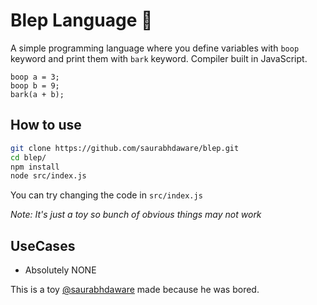 # Blep Language 🐶

A simple programming language where you define variables with `boop` keyword and print them with `bark` keyword. Compiler built in JavaScript.

```
boop a = 3;
boop b = 9;
bark(a + b);
```

## How to use

```sh
git clone https://github.com/saurabhdaware/blep.git
cd blep/
npm install
node src/index.js
```

You can try changing the code in `src/index.js`

_Note: It's just a toy so bunch of obvious things may not work_

## UseCases

- Absolutely NONE

This is a toy [@saurabhdaware](https://github.com/saurabhdaware) made because he was bored.
